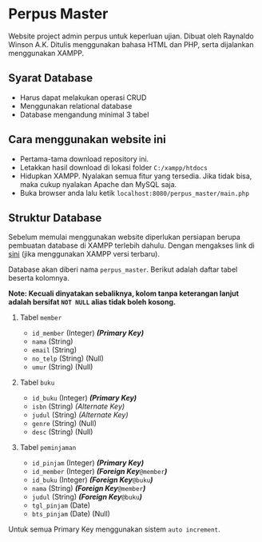 # Perpus Master

Website project admin perpus untuk keperluan ujian. Dibuat oleh Raynaldo Winson A.K. Ditulis menggunakan bahasa HTML dan PHP, serta dijalankan menggunakan XAMPP. 

## Syarat Database

- Harus dapat melakukan operasi CRUD
- Menggunakan relational database
- Database mengandung minimal 3 tabel

## Cara menggunakan website ini

- Pertama-tama download repository ini.
- Letakkan hasil download di lokasi folder ```C:/xampp/htdocs```
- Hidupkan XAMPP. Nyalakan semua fitur yang tersedia. Jika tidak bisa, maka cukup nyalakan Apache dan MySQL saja.
- Buka browser anda lalu ketik ```localhost:8080/perpus_master/main.php```
## Struktur Database

Sebelum memulai menggunakan website diperlukan persiapan berupa pembuatan database di XAMPP terlebih dahulu. Dengan mengakses link di [sini](localhost:8080/phpmyadmin) (jika menggunakan XAMPP versi terbaru).

Database akan diberi nama ```perpus_master```. Berikut adalah daftar tabel beserta kolomnya.

**Note: Kecuali dinyatakan sebaliknya, kolom tanpa keterangan lanjut adalah bersifat ```NOT NULL``` alias tidak boleh kosong.**

1. Tabel ```member```

    - ```id_member``` (Integer) ***(Primary Key)***
    - ```nama``` (String)
    - ```email``` (String) 
    - ```no_telp``` (String) (Null)
    - ```umur``` (String) (Null)

2. Tabel ```buku```
    - ```id_buku``` (Integer) ***(Primary Key)***
    - ```isbn``` (String) *(Alternate Key)*
    - ```judul```  (String) *(Alternate Key)*
    - ```genre``` (String) (Null)
    - ```desc``` (String) (Null)

3. Tabel ```peminjaman```
    - ```id_pinjam``` (Integer) ***(Primary Key)***
    - ```id_member``` (Integer) ***(Foreign Key***```@member```***)***
    - ```id_buku``` (Integer) ***(Foreign Key***```@buku```***)***  
    - ```nama``` (String) ***(Foreign Key***```@member```***)***  
    - ```judul``` (String) ***(Foreign Key***```@buku```***)***
    - ```tgl_pinjam``` (Date)
    - ```bts_pinjam``` (Date) (Null)

Untuk semua Primary Key menggunakan sistem ```auto increment```. 
